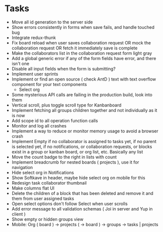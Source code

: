 # Tasks

- Move all id generation to the server side
- Show errors consistently in forms when save fails, and handle touched bug
- Integrate redux-thunk
- Fix board reload when user saves collaboration request OR mock the collaboration request OR fetch it immediately save is complete
- Make the collaborators list in the collaboration request form light gray
- Add a global generic error if any of the form fields have error, and there isn't one
- Disable all input fields when the form is submitting?
- Implement user sprints
- Implement or find an open source ( check AntD ) text with text overflow component for your text components
  - Select org
- Some mysterious API calls are failing in the production build, look into them
- Vertical scroll, plus toggle scroll type for Kanbanboard
- Implement fetching all groups children together and not individually as it is now
- Add scope id to all operation function calls
- Monitor and log all crashes
- Implement a way to reduce or monitor memory usage to avoid a browser crash
- Implement Empty if no collaborator is assigned to tasks yet, if no parent is selected yet, if no notifications, or collaboration requests, or blocks exist in a group or kanban board, or org list, etc. Basically any list
- Move the count badge to the right in lists with count
- Implement breadcrumb for nested boards ( projects ), use it for navigation
- Hide select org in Notifications
- Show Softkave in header, maybe hide select org on mobile for this
- Redesign task collaborator thumbnail
- Make columns flat UI
- Delete the children of a block that has been deleted and remove it and them from user assigned tasks
- Open select options don't follow Select when user scrolls
- Add error message to all validation schemas ( Joi in server and Yup in client )
- Show empty or hidden groups view
- Mobile: Org ( board ) -> projects ( -> board ) -> groups -> tasks | projects
